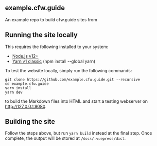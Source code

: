 ## example.cfw.guide

An example repo to build cfw.guide sites from 

## Running the site locally

This requires the following installed to your system:
- [Node.js v12+](https://nodejs.org/)
- [Yarn v1 classic](https://classic.yarnpkg.com/en/) (npm install --global yarn)

To test the website locally, simply run the following commands:
```
git clone https://github.com/example.cfw.guide.git --recursive
cd example.cfw.guide
yarn install
yarn dev
```
to build the Markdown files into HTML and start a testing webserver on http://127.0.0.1:8080.

## Building the site

Follow the steps above, but run `yarn build` instead at the final step. Once complete, the output will be stored at `/docs/.vuepress/dist`.